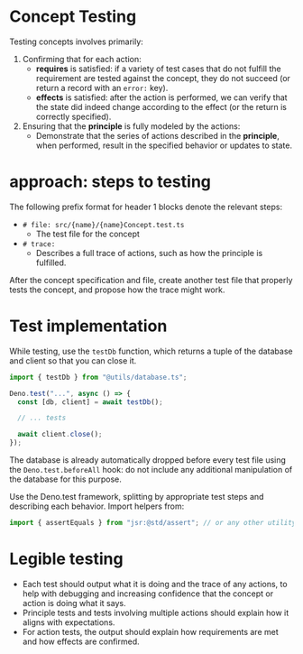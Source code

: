 # Concept Testing

Testing concepts involves primarily:
1. Confirming that for each action:
    - **requires** is satisfied: if a variety of test cases that do not fulfill the requirement are tested against the concept, they do not succeed (or return a record with an `error:` key).
    - **effects** is satisfied: after the action is performed, we can verify that the state did indeed change according to the effect (or the return is correctly specified).
2. Ensuring that the **principle** is fully modeled by the actions:
    - Demonstrate that the series of actions described in the **principle**, when performed, result in the specified behavior or updates to state.

# approach: steps to testing

The following prefix format for header 1 blocks denote the relevant steps:

- `# file: src/{name}/{name}Concept.test.ts`
    - The test file for the concept
- `# trace:`
    - Describes a full trace of actions, such as how the principle is fulfilled.

After the concept specification and file, create another test file that properly tests the concept, and propose how the trace might work.

# Test implementation

While testing, use the `testDb` function, which returns a tuple of the database and client so that you can close it.

```typescript
import { testDb } from "@utils/database.ts";

Deno.test("...", async () => {
  const [db, client] = await testDb();

  // ... tests

  await client.close();
});
```

The database is already automatically dropped before every test file using the `Deno.test.beforeAll` hook: do not include any additional manipulation of the database for this purpose.

Use the Deno.test framework, splitting by appropriate test steps and describing each behavior. Import helpers from:

```typescript
import { assertEquals } from "jsr:@std/assert"; // or any other utility from the library
```

# Legible testing

 - Each test should output what it is doing and the trace of any actions, to help with debugging and increasing confidence that the concept or action is doing what it says.
 - Principle tests and tests involving multiple actions should explain how it aligns with expectations.
 - For action tests, the output should explain how requirements are met and how effects are confirmed.
